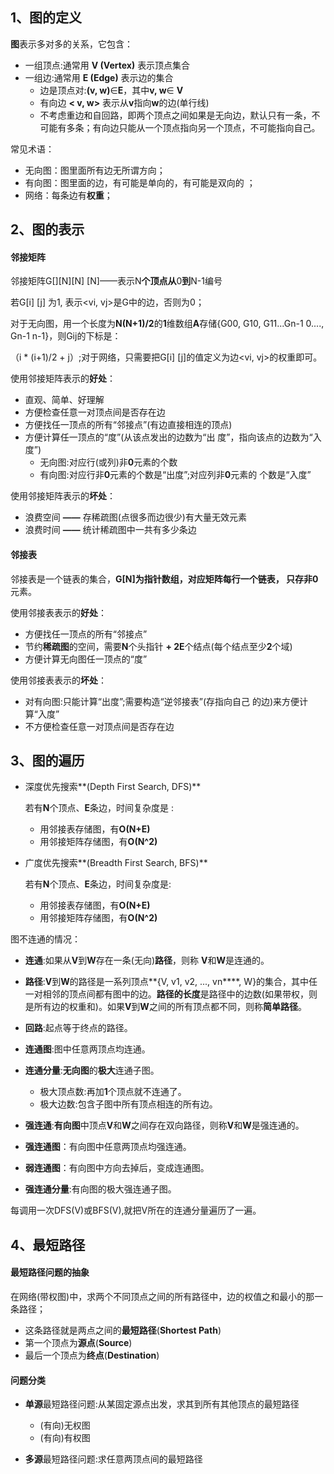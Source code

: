 ## 1、**图的定义**

**图**表示多对多的关系，它包含：

- 一组顶点:通常用 **V (Vertex)** 表示顶点集合
- 一组边:通常用 **E (Edge)** 表示边的集合
  - 边是顶点对:**(v, w)**$\in$**E**，其中**v, w**$\in$ **V**
  - 有向边 **< v, w>** 表示从**v**指向**w**的边(单行线)
  - 不考虑重边和自回路，即两个顶点之间如果是无向边，默认只有一条，不可能有多条；有向边只能从一个顶点指向另一个顶点，不可能指向自己。

常见术语：

- 无向图：图里面所有边无所谓方向；
- 有向图：图里面的边，有可能是单向的，有可能是双向的 ；
- 网络：每条边有**权重**；



## 2、图的表示

#### 邻接矩阵

邻接矩阵G[][N][N] [N]——表示N**个顶点从**0**到**N-1编号

若G[i] [j] 为1, 表示<vi, vj>是G中的边，否则为0；

对于无向图，用一个长度为**N(N+1)/2**的**1**维数组**A**存储{G00, G10, G11...Gn-1 0...., Gn-1 n-1}，则Gij的下标是：

（i * (i+1)/2 + j）;对于网络，只需要把G[i] [j]的值定义为边<vi, vj>的权重即可。

使用邻接矩阵表示的**好处**：

- 直观、简单、好理解
- 方便检查任意一对顶点间是否存在边
- 方便找任一顶点的所有“邻接点”(有边直接相连的顶点)
- 方便计算任一顶点的“度”(从该点发出的边数为“出 度”，指向该点的边数为“入度”)
  - 无向图:对应行(或列)非**0**元素的个数
  - 有向图:对应行非**0**元素的个数是“出度”;对应列非**0**元素的 个数是“入度”

使用邻接矩阵表示的**坏处**：

- 浪费空间 **——** 存稀疏图(点很多而边很少)有大量无效元素
- 浪费时间 **——** 统计稀疏图中一共有多少条边



#### 邻接表

邻接表是一个链表的集合，**G[N]**为指针数组，对应矩阵每行一个链表， 只存非**0**元素。

使用邻接表表示的**好处**：

- 方便找任一顶点的所有“邻接点”
- 节约**稀疏图**的空间，需要**N**个头指针 **+ 2E**个结点(每个结点至少**2**个域)
- 方便计算无向图任一顶点的“度”

使用邻接表表示的**坏处**：

- 对有向图:只能计算“出度”;需要构造“逆邻接表”(存指向自己 的边)来方便计算“入度”
- 不方便检查任意一对顶点间是否存在边



## 3、图的遍历

- 深度优先搜索**(Depth First Search, DFS)**

  若有**N**个顶点、**E**条边，时间复杂度是 :

  	-  用邻接表存储图，有**O(N+E)**
   -  用邻接矩阵存储图，有**O(N^2)**

- 广度优先搜索**(Breadth First Search, BFS)**

  若有**N**个顶点、**E**条边，时间复杂度是:

  - 用邻接表存储图，有**O(N+E)**
  - 用邻接矩阵存储图，有**O(N^2)**

图不连通的情况：

- **连通**:如果从**V**到**W**存在一条(无向)**路径**，则称 **V**和**W**是连通的。

- **路径**:**V**到**W**的路径是一系列顶点**{V, v1, v2, ..., vn****, W}的集合，其中任一对相邻的顶点间都有图中的边。**路径的长度**是路径中的边数(如果带权，则是所有边的权重和)。如果**V**到**W**之间的所有顶点都不同，则称**简单路径**。

- **回路**:起点等于终点的路径。
- **连通图**:图中任意两顶点均连通。
- **连通分量**:**无向图**的**极大**连通子图。
  - 极大顶点数:再加**1**个顶点就不连通了。
  - 极大边数:包含子图中所有顶点相连的所有边。

- **强连通**:**有向图**中顶点**V**和**W**之间存在双向路径，则称**V**和**W**是强连通的。

- **强连通图**：有向图中任意两顶点均强连通。
- **弱连通图**：有向图中方向去掉后，变成连通图。
- **强连通分量**:有向图的极大强连通子图。

每调用一次DFS(V)或BFS(V),就把V所在的连通分量遍历了一遍。



## 4、最短路径

#### 最短路径问题的抽象

在网络(带权图)中，求两个不同顶点之间的所有路径中，边的权值之和最小的那一条路径；

- 这条路径就是两点之间的**最短路径**(**Shortest Path**)
- 第一个顶点为**源点**(**Source**)
- 最后一个顶点为**终点**(**Destination**)



#### 问题分类

- **单源**最短路径问题:从某固定源点出发，求其到所有其他顶点的最短路径
  - (有向)无权图
  - (有向)有权图

- **多源**最短路径问题:求任意两顶点间的最短路径

